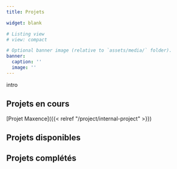 ```yaml
---
title: Projets

widget: blank

# Listing view
# view: compact

# Optional banner image (relative to `assets/media/` folder).
banner:
  caption: ''
  image: ''
---
```


intro

## Projets en cours
[Projet Maxence]({{< relref "/project/internal-project" >}})

## Projets disponibles

## Projets complétés


